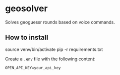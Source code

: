 # geosolver
Solves geoguessr rounds based on voice commands.

## How to install

source venv/bin/activate
pip -r requirements.txt

Create a `.env` file with the following content:

```
OPEN_API_KEY=your_api_key
```
